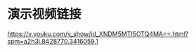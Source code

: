 演示视频链接
===========

https://v.youku.com/v_show/id_XNDM5MTI5OTQ4MA==.html?spm=a2h3j.8428770.3416059.1
